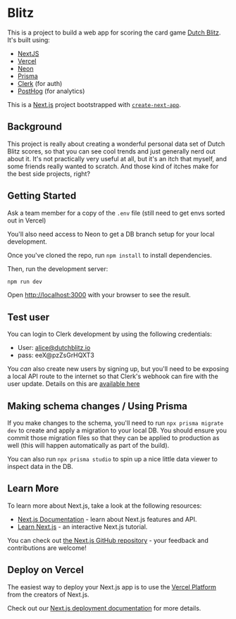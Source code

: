 # Blitz

This is a project to build a web app for scoring the card game [Dutch Blitz](https://en.wikipedia.org/wiki/Dutch_Blitz). It's built using:

- [NextJS](https://nextjs.org/)
- [Vercel](https://vercel.com/)
- [Neon](https://neon.tech)
- [Prisma](https://www.prisma.io/)
- [Clerk](https://www.clerk.com) (for auth)
- [PostHog](https://posthog.com/) (for analytics)

This is a [Next.js](https://nextjs.org/) project bootstrapped with [`create-next-app`](https://github.com/vercel/next.js/tree/canary/packages/create-next-app).

## Background

This project is really about creating a wonderful personal data set of Dutch Blitz scores, so that you can see cool trends and just generally nerd out about it. It's not practically very useful at all, but it's an itch that myself, and some friends really wanted to scratch. And those kind of itches make for the best side projects, right?

## Getting Started

Ask a team member for a copy of the `.env` file (still need to get envs sorted out in Vercel)

You'll also need access to Neon to get a DB branch setup for your local development.

Once you've cloned the repo, run `npm install` to install dependencies.

Then, run the development server:

```bash
npm run dev
```

Open [http://localhost:3000](http://localhost:3000) with your browser to see the result.

## Test user

You can login to Clerk development by using the following credentials:

- User: alice@dutchblitz.io
- pass: eeX@pzZsGrHQXT3

You _can_ also create new users by signing up, but you'll need to be exposing a local API route to the internet so that Clerk's webhook can fire with the user update. Details on this are [available here](https://ngrok.com/docs/integrations/clerk/webhooks/)

## Making schema changes / Using Prisma

If you make changes to the schema, you'll need to run `npx prisma migrate dev` to create and apply a migration to your local DB. You should ensure you commit those migration files so that they can be applied to production as well (this will happen automatically as part of the build).

You can also run `npx prisma studio` to spin up a nice little data viewer to inspect data in the DB.

## Learn More

To learn more about Next.js, take a look at the following resources:

- [Next.js Documentation](https://nextjs.org/docs) - learn about Next.js features and API.
- [Learn Next.js](https://nextjs.org/learn) - an interactive Next.js tutorial.

You can check out [the Next.js GitHub repository](https://github.com/vercel/next.js/) - your feedback and contributions are welcome!

## Deploy on Vercel

The easiest way to deploy your Next.js app is to use the [Vercel Platform](https://vercel.com/new?utm_medium=default-template&filter=next.js&utm_source=create-next-app&utm_campaign=create-next-app-readme) from the creators of Next.js.

Check out our [Next.js deployment documentation](https://nextjs.org/docs/deployment) for more details.
